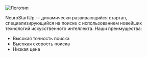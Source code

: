 ![Логотип](file:///Users/zhanara75/Desktop/%D0%9B%D0%BE%D0%B3%D0%BE%D1%82%D0%B8%D0%BF.png)

NeuroStartUp — динамически развивающийся стартап, специализирующийся на поиске с использованием новейших технологий искусственного интеллекта. Наши преимущества:

* Высокая точность поиска
* Высокая скорость поиска
* Низкая цена